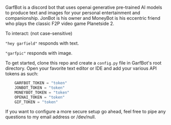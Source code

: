 GarfBot is a discord bot that uses openai generative pre-trained AI models to produce text and images for your personal entertainment and companionship.
JonBot is his owner and MoneyBot is his eccentric friend who plays the classic F2P video game Planetside 2.

To interact: (not case-sensitive)

`"hey garfield"`
    responds with text.

`"garfpic"`
    responds with image.

To get started, clone this repo and create a `config.py` file in GarfBot's root directory. Open your favorite text editor or IDE and add your various API tokens as such:

```python
    GARFBOT_TOKEN = "token"
    JONBOT_TOKEN = "token"
    MONEYBOT_TOKEN = "token"
    OPENAI_TOKEN = "token"
    GIF_TOKEN = "token"
```
If you want to configure a more secure setup go ahead, feel free to pipe any questions to my email address or /dev/null.